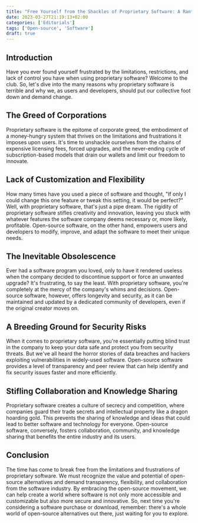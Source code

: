 ```yaml
---
title: "Free Yourself from the Shackles of Proprietary Software: A Rant"
date: 2023-03-27T21:19:13+02:00
categories: ['Editorials']
tags: ['Open-source', 'Software']
draft: true
---
```


## Introduction

Have you ever found yourself frustrated by the limitations, restrictions, and lack of control you have when using proprietary software? 
Welcome to the club. 
So, let's dive into the many reasons why proprietary software is terrible and why we, as users and developers, should put our collective foot down and demand change.

## The Greed of Corporations

Proprietary software is the epitome of corporate greed, the embodiment of a money-hungry system that thrives on the limitations and frustrations it imposes upon users. 
It's time to unshackle ourselves from the chains of expensive licensing fees, forced upgrades, and the never-ending cycle of subscription-based models that drain our wallets and limit our freedom to innovate.

## Lack of Customization and Flexibility

How many times have you used a piece of software and thought, "If only I could change this one feature or tweak this setting, it would be perfect?" Well, with proprietary software, that's just a pipe dream. 
The rigidity of proprietary software stifles creativity and innovation, leaving you stuck with whatever features the software company deems necessary or, more likely, profitable. 
Open-source software, on the other hand, empowers users and developers to modify, improve, and adapt the software to meet their unique needs.

## The Inevitable Obsolescence

Ever had a software program you loved, only to have it rendered useless when the company decided to discontinue support or force an unwanted upgrade? 
It's frustrating, to say the least. 
With proprietary software, you're completely at the mercy of the company's whims and decisions. 
Open-source software, however, offers longevity and security, as it can be maintained and updated by a dedicated community of developers, even if the original creator moves on.

## A Breeding Ground for Security Risks

When it comes to proprietary software, you're essentially putting blind trust in the company to keep your data safe and protect you from security threats. 
But we've all heard the horror stories of data breaches and hackers exploiting vulnerabilities in widely-used software. 
Open-source software provides a level of transparency and peer review that can help identify and fix security issues faster and more efficiently.

## Stifling Collaboration and Knowledge Sharing

Proprietary software creates a culture of secrecy and competition, where companies guard their trade secrets and intellectual property like a dragon hoarding gold. 
This prevents the sharing of knowledge and ideas that could lead to better software and technology for everyone. 
Open-source software, conversely, fosters collaboration, community, and knowledge sharing that benefits the entire industry and its users.

## Conclusion

The time has come to break free from the limitations and frustrations of proprietary software. 
We must recognize the value and potential of open-source alternatives and demand transparency, flexibility, and collaboration from the software industry. 
By embracing the open-source movement, we can help create a world where software is not only more accessible and customizable but also more secure and innovative. 
So, next time you're considering a software purchase or download, remember: there's a whole world of open-source alternatives out there, just waiting for you to explore.
